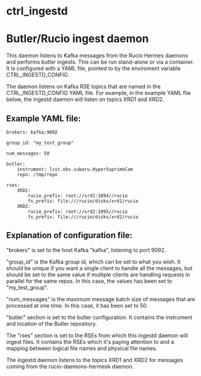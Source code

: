 # ctrl_ingestd
# Butler/Rucio ingest daemon

This daemon listens to Kafka messages from the Rucio Hermes daemons and performs butler ingests.
This can be run stand-alone or via a container.  It is configured with a YAML file, pointed to by
the enviroment variable CTRL_INGESTD_CONFIG.

The daemon listens on Kafka RSE topics that are named in the 
CTRL_INGESTD_CONFIG YAML file.  For example, in the example YAML file below, the
ingestd daemon will listen on topics XRD1 and XRD2.

## Example YAML file:
```
brokers: kafka:9092

group_id: "my_test_group"

num_messages: 50

butler:
    instrument: lsst.obs.subaru.HyperSuprimeCam
    repo: /tmp/repo

rses:
    XRD1:
        rucio_prefix: root://xrd1:1094//rucio
        fs_prefix: file:///rucio/disks/xrd1/rucio
    XRD2:
        rucio_prefix: root://xrd2:1095//rucio
        fs_prefix: file:///rucio/disks/xrd2/rucio
```

## Explanation of configuration file:

"brokers" is set to the host Kafka "kafka", listening to port 9092.

"group_id" is the Kafka group id, which can be set to what you wish. It should be unique if you want a single client to handle all the messages, but should be set to the same value if multiple clients are handling requests in parallel for the same repos.  In this case, the values has been set to "my_test_group".

"num_messages" is the maximum message batch size of messages that are processed at one time.  In this case, it has been set to 50.

"butler" section is set to the butler configuration.  It contains the instrument and location of the Butler repository.

The "rses" section is set to the RSEs from which this ingestd daemon will ingest files.  It contains the
RSEs which it's paying attention to and a mapping between logical file names and physical file names.

The ingestd daemon listens to the topics XRD1 and XRD2 for messages coming from the rucio-daemons-hermesk daemon.

